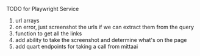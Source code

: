 TODO for Playwright Service

1. url arrays
2. on error, just screenshot the urls if we can extract them from the query
3. function to get all the links
4. add ability to take the screenshot and determine what's on the page
5. add quart endpoints for taking a call from mittaai